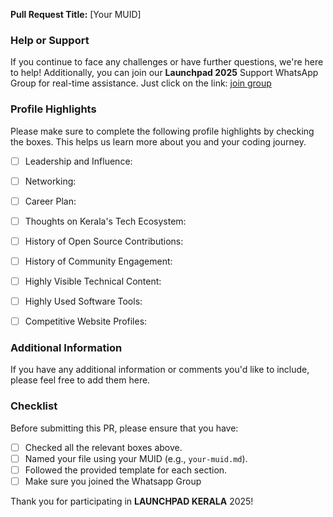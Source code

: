 **Pull Request Title:** [Your MUID]

### Help or Support

If you continue to face any challenges or have further questions, we're here to help! Additionally, you can join our **Launchpad 2025** Support WhatsApp Group for real-time assistance. Just click on the link:
[join group]( https://chat.whatsapp.com/L4CIDAPIaG4HPwkuOdJaPu)

### Profile Highlights

Please make sure to complete the following profile highlights by checking the boxes. This helps us learn more about you and your coding journey.

- [ ] Leadership and Influence:
- [ ] Networking:
- [ ] Career Plan:
- [ ] Thoughts on Kerala's Tech Ecosystem:
- [ ] History of Open Source Contributions:
- [ ] History of Community Engagement:
- [ ] Highly Visible Technical Content:
- [ ] Highly Used Software Tools:
- [ ] Competitive Website Profiles:


### Additional Information

If you have any additional information or comments you'd like to include, please feel free to add them here.



### Checklist

Before submitting this PR, please ensure that you have:

- [ ] Checked all the relevant boxes above.
- [ ] Named your file using your MUID (e.g., `your-muid.md`).
- [ ] Followed the provided template for each section.
- [ ] Make sure you joined the Whatsapp Group 

Thank you for participating in **LAUNCHPAD KERALA** 2025!

